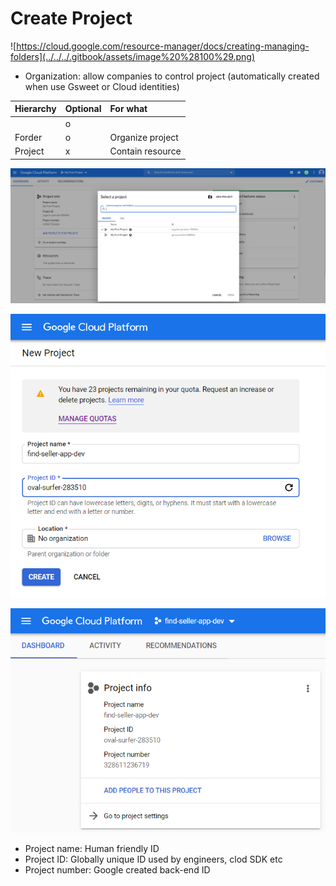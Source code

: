 # Create Project

![https://cloud.google.com/resource-manager/docs/creating-managing-folders](../../../.gitbook/assets/image%20%28100%29.png)

* Organization: allow companies to control project \(automatically created when use Gsweet or Cloud identities\)

| Hierarchy | Optional | For what |
| :--- | :--- | :--- |
|  | o |  |
| Forder | o | Organize project |
| Project | x | Contain resource |

![](../../../.gitbook/assets/image%20%2899%29.png)

![](../../../.gitbook/assets/image%20%28104%29.png)

![](../../../.gitbook/assets/image%20%28105%29.png)

* Project name: Human friendly ID
* Project ID: Globally unique ID used by engineers, clod SDK etc
* Project number: Google created back-end ID





